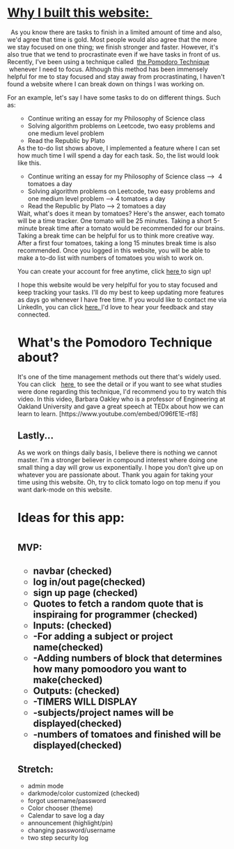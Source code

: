 <h1>        <a
          href="https://side-project-a-drop-a-day.vercel.app/"
          target="blank"
        >
       Why I built this website:
        </a>&nbsp;</h1>
      <p>
    &nbsp;
               As you know there are tasks to finish in a limited amount of time and
        also, we'd agree that time is gold. Most people would also agree that
        the more we stay focused on one thing; we finish stronger and faster.
        However, it's also true that we tend to procrastinate even if we have
        tasks in front of us. Recently, I've been using a technique called&nbsp;
        <a
          style={{ color: "tomato" }}
          href="https://francescocirillo.com/pages/pomodoro-technique"
          target="blank"
        >
          the Pomodoro Technique
        </a>
        &nbsp;whenever I need to focus. Although this method has been immensely
        helpful for me to stay focused and stay away from procrastinating, I
        haven't found a website where I can break down on things I was working
        on.
      </p>
      <p>
       For an example, let's say I have some tasks to do on different things.
        Such as:
        <ul>
        <ul>
          <li>Continue writing an essay for my Philosophy of Science class</li>
          <li>
            Solving algorithm problems on Leetcode, two easy problems and one
            medium level problem
          </li>
          <li>
            Read <span style={{ fontStyle: "italic" }}>the Republic</span> by
            Plato
          </li>
        </ul>
  As the to-do list shows above, I implemented a feature where I can set
        how much time I will spend a day for each task. So, the list would look
        like this.
        <ul>
          <li>
            Continue writing an essay for my Philosophy of Science class -->&nbsp;
            <span style={{ color: "tomato" }}>4 tomatoes </span>a day
          </li>
          <li>
            Solving algorithm problems on Leetcode, two easy problems and one
            medium level problem -->
            <span style={{ color: "tomato" }}> 4 tomatoes </span> a day
          </li>
          <li>
            Read <span style={{ fontStyle: "italic" }}>the Republic</span> by
            Plato --> <span style={{ color: "tomato" }}> 2 tomatoes </span>a day
          </li>
        </ul>
Wait, what's does it mean by tomatoes? Here's the answer, each tomato
        will be a time tracker. One tomato will be 25 minutes. Taking a short
        5-minute break time after a tomato would be recommended for our brains.
        Taking a break time can be helpful for us to think more creative way.
        After a first four tomatoes, taking a long 15 minutes break time is also
        recommended. Once you logged in this website, you will be able to make a
        to-do list with numbers of tomatoes you wish to work on.
      </p>
<p>
        You can create your account for free anytime, click 
        <a
          href="https://side-project-a-drop-a-day.vercel.app/signup"
          target="blank"
        >
          here
        </a>
        to sign up!
      </p>
  <p>
        I hope this website would be very helplful for you to stay focused and
        keep tracking your tasks. I'll do my best to keep updating more features
        as days go whenever I have free time. If you would like to contact me
        via LinkedIn, you can click <a
          href="https://www.linkedin.com/in/joo-woon-kang-2515ab1a2/"
          target="blank"
        >
          here.
        </a>
        I'd love to hear your feedback and stay connected. 
        </p>
<h1>What's the Pomodoro Technique about?</h1>
<p>
        It's one of the time management methods out there that's widely used.
        You can click &nbsp;
        <a
          href="https://francescocirillo.com/pages/pomodoro-technique"
          target="blank"
        >
          here
        </a>
        &nbsp;to see the detail or if you want to see what studies were done
        regarding this technique, I'd recommend you to try watch this video. In
        this video, Barbara Oakley who is a professor of Engineering at Oakland
        University and gave a great speech at TEDx about how we can learn to
        learn. [https://www.youtube.com/embed/O96fE1E-rf8]
        <h2>Lastly...</h2>
        As we work on things daily basis, I believe there is nothing we cannot
        master. I'm a stronger believer in compound interest where doing one
        small thing a day will grow us exponentially. I hope you don’t give up
        on whatever you are passionate about. Thank you again for taking your
        time using this website. Oh, try to click tomato logo on top menu if you
        want dark-mode on this website.
      </p>

<h1>Ideas for this app:<h1>

<h2>MVP:<h2>
<ul>
    <li>navbar (checked)</li> 
    <li>log in/out page(checked)</li>
    <li>sign up page (checked)</li>
    <li>Quotes to fetch a random quote that is inspiraing for programmer (checked)</li>
    <li>Inputs: (checked)</li>
    <li>-For adding a subject or project name(checked)</li>
    <li>-Adding numbers of block that determines how many pomoodoro you want to make(checked)</li>
    <li>Outputs: (checked)</li>
    <li>-TIMERS WILL DISPLAY</li>
    <li>-subjects/project names will be displayed(checked)</li>
    <li>-numbers of tomatoes and finished will be displayed(checked)</li>
</ul>

<h2>Stretch:</h2>

<ul>
    <li>admin mode</li>
    <li>darkmode/color customized (checked)</li>
    <li>forgot username/password</li>
    <li>Color chooser (theme)</li>
    <li>Calendar to save log a day</li>
    <li>announcement (highlight/pin)</li>
    <li>changing password/username</li>
    <li>two step security log</li>
</ul>
